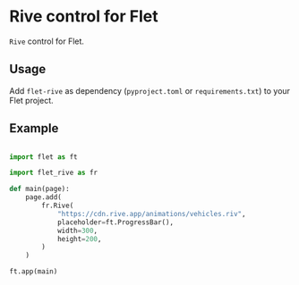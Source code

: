 # Rive control for Flet

`Rive` control for Flet.

## Usage

Add `flet-rive` as dependency (`pyproject.toml` or `requirements.txt`) to your Flet project.

## Example

```py

import flet as ft

import flet_rive as fr

def main(page):
    page.add(
        fr.Rive(
            "https://cdn.rive.app/animations/vehicles.riv",
            placeholder=ft.ProgressBar(),
            width=300,
            height=200,
        )
    )

ft.app(main)
```